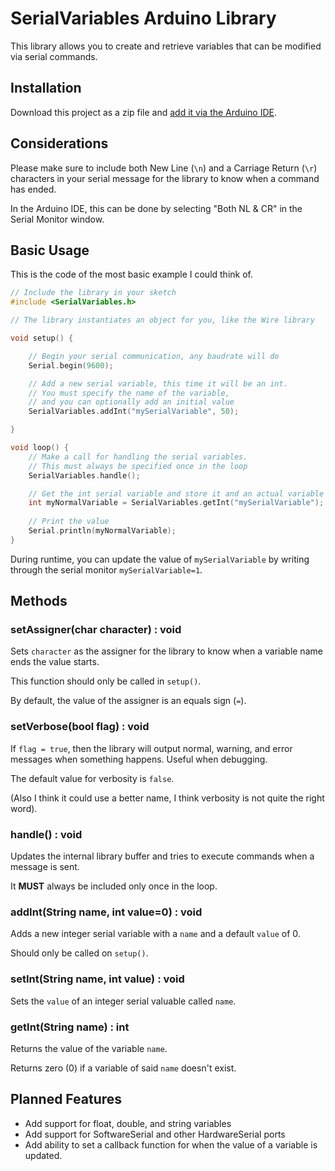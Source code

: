 # SerialVariables Arduino Library

This library allows you to create and retrieve variables that can be modified via serial commands.

## Installation

Download this project as a zip file and [add it via the Arduino IDE](https://www.arduino.cc/en/guide/libraries#toc4).

## Considerations

Please make sure to include both New Line (`\n`) and a Carriage Return (`\r`) characters in your serial message for the library to know when a command has ended.

In the Arduino IDE, this can be done by selecting "Both NL & CR" in the Serial Monitor window.

## Basic Usage

This is the code of the most basic example I could think of.

```c++
// Include the library in your sketch
#include <SerialVariables.h>

// The library instantiates an object for you, like the Wire library

void setup() {

	// Begin your serial communication, any baudrate will do
	Serial.begin(9600);

	// Add a new serial variable, this time it will be an int.
	// You must specify the name of the variable,
	// and you can optionally add an initial value
	SerialVariables.addInt("mySerialVariable", 50);

}

void loop() {
	// Make a call for handling the serial variables.
	// This must always be specified once in the loop
	SerialVariables.handle();

	// Get the int serial variable and store it and an actual variable
	int myNormalVariable = SerialVariables.getInt("mySerialVariable");
	
	// Print the value
	Serial.println(myNormalVariable);
}
```

During runtime, you can update the value of `mySerialVariable` by writing through the serial monitor `mySerialVariable=1`.

## Methods

### setAssigner(char character) : void

Sets `character` as the assigner for the library to know when a variable name ends the value starts.

This function should only be called in `setup()`.

By default, the value of the assigner is an equals sign (`=`).

### setVerbose(bool flag) : void

If `flag = true`, then the library will output normal, warning, and error messages when something happens. Useful when debugging.

The default value for verbosity is `false`.

(Also I think it could use a better name, I think verbosity is not quite the right word).

### handle() : void

Updates the internal library buffer and tries to execute commands when a message is sent.

It **MUST** always be included only once in the loop.

### addInt(String name, int value=0) : void

Adds a new integer serial variable with a `name` and a default `value` of 0.

Should only be called on `setup()`.

### setInt(String name, int value) : void

Sets the `value` of an integer serial valuable called `name`.

### getInt(String name) : int

Returns the value of the variable `name`.

Returns zero (0) if a variable of said `name` doesn't exist.

## Planned Features

- Add support for float, double, and string variables
- Add support for SoftwareSerial and other HardwareSerial ports
- Add ability to set a callback function for when the value of a variable is updated.
